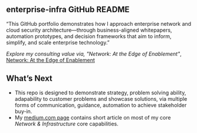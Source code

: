 ## enterprise-infra GitHub README 
“This GitHub portfolio demonstrates how I approach enterprise network and cloud security architecture—through 
business-aligned whitepapers, automation prototypes, and decision frameworks that aim to inform, simplify, and 
scale enterprise technology.”

*Explore my consulting value via, "Network: At the Edge of Enablement"*,
[Network: At the Edge of Enablement](https://github.com/marclandy/enterprise-infra/blob/marclandy-integration/architecture%20practice/consulting/network_edge_of_enablement.md)

## What’s Next
- This repo is designed to demonstrate strategy, problem solving ability, adapability to customer problems and showcase solutions, 
via multiple forms of communication, guidance, automation to achieve stakeholder buy-in.  
- My [medium.com page](https://medium.com/@marclandy.me) contains short article on most of my core *Network & Infrastructure* core capabilities.
